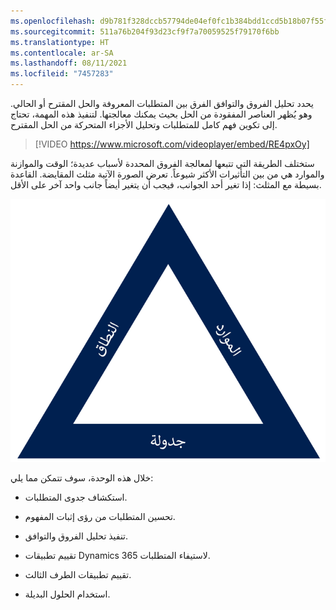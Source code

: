 ```yaml
---
ms.openlocfilehash: d9b781f328dccb57794de04ef0fc1b384bdd1ccd5b18b07f55f21ba9357147ca
ms.sourcegitcommit: 511a76b204f93d23cf9f7a70059525f79170f6bb
ms.translationtype: HT
ms.contentlocale: ar-SA
ms.lasthandoff: 08/11/2021
ms.locfileid: "7457283"
---
```

يحدد تحليل الفروق والتوافق الفرق بين المتطلبات المعروفة والحل المقترح أو الحالي. وهو يُظهر العناصر المفقودة من الحل بحيث يمكنك معالجتها. لتنفيذ هذه المهمة، تحتاج إلى تكوين فهم كامل للمتطلبات وتحليل الأجزاء المتحركة من الحل المقترح.

> [!VIDEO https://www.microsoft.com/videoplayer/embed/RE4pxOy]

ستختلف الطريقة التي تتبعها لمعالجة الفروق المحددة لأسباب عديدة؛ الوقت والموازنة والموارد هي من بين التأثيرات الأكثر شيوعاً. تعرض الصورة الآتية مثلث المقايضة. القاعدة بسيطة مع المثلث: إذا تغير أحد الجوانب، فيجب أن يتغير أيضاً جانب واحد آخر على الأقل.

![رسم بياني لمثلت المقايضة مع النطاق والموارد والجدول.](../media/fga-01-1.png)

خلال هذه الوحدة، سوف تتمكن مما يلي:

-   استكشاف جدوى المتطلبات.

-   تحسين المتطلبات من رؤى إثبات المفهوم.

-   تنفيذ تحليل الفروق والتوافق. 

-   تقييم تطبيقات Dynamics 365 لاستيفاء المتطلبات.

-   تقييم تطبيقات الطرف الثالث.

-   استخدام الحلول البديلة.
